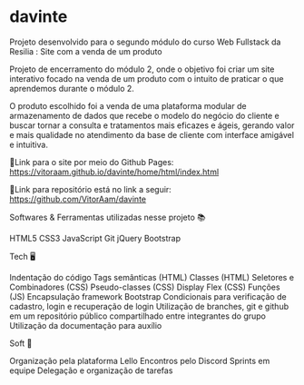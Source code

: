 # davinte
Projeto desenvolvido para o segundo módulo do curso Web Fullstack da Resilia : Site com a venda de um produto

Projeto de encerramento do módulo 2, onde o objetivo foi criar um site interativo focado na venda de um produto com o intuito de praticar o que aprendemos durante o módulo 2.

O produto escolhido foi a venda de uma plataforma modular de armazenamento de dados que recebe o modelo do negócio do cliente e buscar tornar a consulta e tratamentos mais eficazes e ágeis, gerando valor e mais qualidade no atendimento da base de cliente com interface amigável e intuitiva.

📍Link para o site por meio do Github Pages:
https://vitoraam.github.io/davinte/home/html/index.html

📍Link para repositório está no link a seguir:
https://github.com/VitorAam/davinte


Softwares & Ferramentas utilizadas nesse projeto 📚

 HTML5
 CSS3
 JavaScript
 Git
 jQuery
 Bootstrap
 
 
Tech 🖥️

Indentação do código
Tags semânticas (HTML)
Classes (HTML)
Seletores e Combinadores (CSS)
Pseudo-classes (CSS)
Display Flex (CSS)
Funções (JS)
Encapsulação 
framework Bootstrap
Condicionais para verificação de cadastro, login e recuperação de login
Utilização de branches, git e github em um repositório público compartilhado entre integrantes do grupo
Utilização da documentação para auxílio


Soft 💭

Organização pela plataforma Lello
Encontros pelo Discord
Sprints em equipe
Delegação e organização de tarefas
